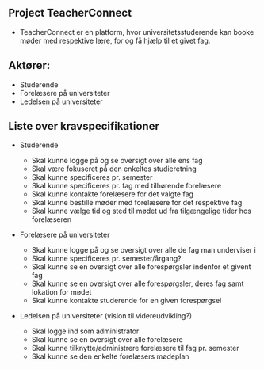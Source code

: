 ## Project TeacherConnect

- TeacherConnect er en platform, hvor universitetsstuderende kan booke møder med respektive lære, for og få hjælp til et givet fag.


## Aktører:
- Studerende
- Forelæsere på universiteter
- Ledelsen på universiteter

## Liste over kravspecifikationer

- Studerende
    - Skal kunne logge på og se oversigt over alle ens fag
    - Skal være fokuseret på den enkeltes studieretning
    - Skal kunne specificeres pr. semester
    - Skal kunne specificeres pr. fag med tilhørende forelæsere
    - Skal kunne kontakte forelæsere for det valgte fag
    - Skal kunne bestille møder med forelæsere for det respektive fag
    - Skal kunne vælge tid og sted til mødet ud fra tilgængelige tider hos forelæseren

- Forelæsere på universiteter
    - Skal kunne logge på og se oversigt over alle de fag man underviser i
    - Skal kunne specificeres pr. semester/årgang?
    - Skal kunne se en oversigt over alle forespørgsler indenfor et givent fag
    - Skal kunne se en oversigt over alle forespørgsler, deres fag samt lokation for mødet
    - Skal kunne kontakte studerende for en given forespørgsel

- Ledelsen på universiteter (vision til videreudvikling?)
    - Skal logge ind som administrator
    - Skal kunne se en oversigt over alle forelæsere
    - Skal kunne tilknytte/administrere forelæsere til fag pr. semester
    - Skal kunne se den enkelte forelæsers mødeplan
